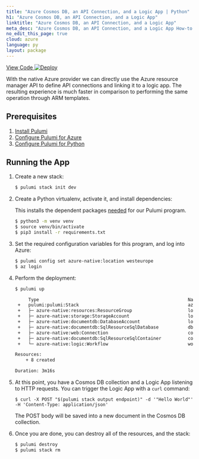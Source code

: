 ```yaml
---
title: "Azure Cosmos DB, an API Connection, and a Logic App | Python"
h1: "Azure Cosmos DB, an API Connection, and a Logic App"
linktitle: "Azure Cosmos DB, an API Connection, and a Logic App"
meta_desc: "Azure Cosmos DB, an API Connection, and a Logic App How-to Guide using Python"
no_edit_this_page: true
cloud: azure
language: py
layout: package
---
```


<!-- WARNING: this page was generated by a tool. Do not edit it by hand. -->
<!-- To change it, please see https://github.com/pulumi/docs/tree/master/tools/mktutorial. -->

<p class="mb-4 flex">
    <a class="flex flex-wrap items-center rounded-md font-display text-lg text-white bg-blue-600 border-2 border-blue-600 px-2 mr-2 whitespace-no-wrap hover:text-white" style="height: 45px;" href="https://github.com/pulumi/examples/tree/master/azure-py-cosmosdb-logicapp" target="_blank">
        <span><i class="fab fa-github pr-2"></i> View Code</span>
    </a>
    <a href="https://app.pulumi.com/new?template=https://github.com/pulumi/examples/blob/master/azure-py-cosmosdb-logicapp/README.md#gh-dark-mode-only" target="_blank">
        <img src="https://get.pulumi.com/new/button.svg" alt="Deploy">
    </a>
</p>


With the native Azure provider we can directly use the Azure resource manager API to define API connections and linking it to a logic app. The resulting experience is much faster in comparison to performing the same operation through ARM templates.

## Prerequisites

1. [Install Pulumi](https://www.pulumi.com/docs/get-started/install/)
1. [Configure Pulumi for Azure](https://www.pulumi.com/docs/intro/cloud-providers/azure/setup/)
1. [Configure Pulumi for Python](https://www.pulumi.com/docs/intro/languages/python/)

## Running the App

1. Create a new stack:

    ```sh
    $ pulumi stack init dev
    ```

1. Create a Python virtualenv, activate it, and install dependencies:

   This installs the dependent packages [needed](https://www.pulumi.com/docs/intro/concepts/how-pulumi-works/) for our Pulumi program.

    ```bash
    $ python3 -m venv venv
    $ source venv/bin/activate
    $ pip3 install -r requirements.txt
    ```

1. Set the required configuration variables for this program, and log into Azure:

    ```bash
    $ pulumi config set azure-native:location westeurope
    $ az login
    ```

1. Perform the deployment:

    ```sh
    $ pulumi up

         Type                                                        Name                         Status
     +   pulumi:pulumi:Stack                                         azure-cosmosdb-logicapp-dev  created
     +   ├─ azure-native:resources:ResourceGroup                     logicappdemo-rg              created
     +   ├─ azure-native:storage:StorageAccount                      logicappdemosa               created
     +   ├─ azure-native:documentdb:DatabaseAccount                  logicappdemo-cdb             created
     +   ├─ azure-native:documentdb:SqlResourceSqlDatabase           db                           created
     +   ├─ azure-native:web:Connection                              cosmosdbConnection           created
     +   ├─ azure-native:documentdb:SqlResourceSqlContainer          container                    created
     +   └─ azure-native:logic:Workflow                              workflow                     created

    Resources:
        + 8 created

    Duration: 3m16s
    ```

1. At this point, you have a Cosmos DB collection and a Logic App listening to HTTP requests. You can trigger the Logic App with a `curl` command:

    ```
    $ curl -X POST "$(pulumi stack output endpoint)" -d '"Hello World"' -H 'Content-Type: application/json'
    ```

    The POST body will be saved into a new document in the Cosmos DB collection.

1. Once you are done, you can destroy all of the resources, and the stack:

    ```bash
    $ pulumi destroy
    $ pulumi stack rm
    ```

